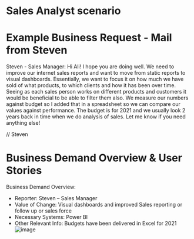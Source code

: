 # Sales Analyst scenario

# Example Business Request - Mail from Steven
Steven  - Sales Manager:
Hi Ali!
I hope you are doing well. We need to improve our internet sales reports and want to move from static reports to visual dashboards.
Essentially, we want to focus it on how much we have sold of what products, to which clients and how it has been over time.
Seeing as each sales person works on different products and customers it would be beneficial to be able to filter them also.
We measure our numbers against budget so I added that in a spreadsheet so we can compare our values against performance. 
The budget is for 2021 and we usually look 2 years back in time when we do analysis of sales.
Let me know if you need anything else!

// Steven
# Business Demand Overview & User Stories
Business Demand Overview:
-	Reporter: Steven – Sales Manager
-	Value of Change: Visual dashboards and improved Sales reporting or follow up or sales force
-	Necessary Systems: Power BI
-	Other Relevant Info: Budgets have been delivered in Excel for 2021
![image](https://github.com/LePhucTuan/Sales_Analyst/assets/132570810/91204bfa-3b6c-467e-aeaa-d4e2d8858103)
